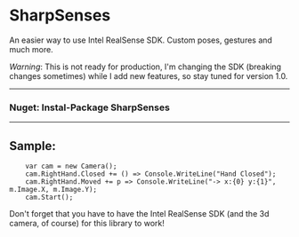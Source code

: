 SharpSenses
==============

An easier way to use Intel RealSense SDK. Custom poses, gestures and much more.

*Warning*: This is not ready for production, I'm changing the SDK (breaking changes sometimes) while I add new features, so stay tuned for version 1.0.

---
### Nuget: Instal-Package SharpSenses
---

## Sample:
```
	var cam = new Camera();
	cam.RightHand.Closed += () => Console.WriteLine("Hand Closed");
	cam.RightHand.Moved += p => Console.WriteLine("-> x:{0} y:{1}", m.Image.X, m.Image.Y);
	cam.Start();
````

Don't forget that you have to have the Intel RealSense SDK (and the 3d camera, of course) for this library to work!
